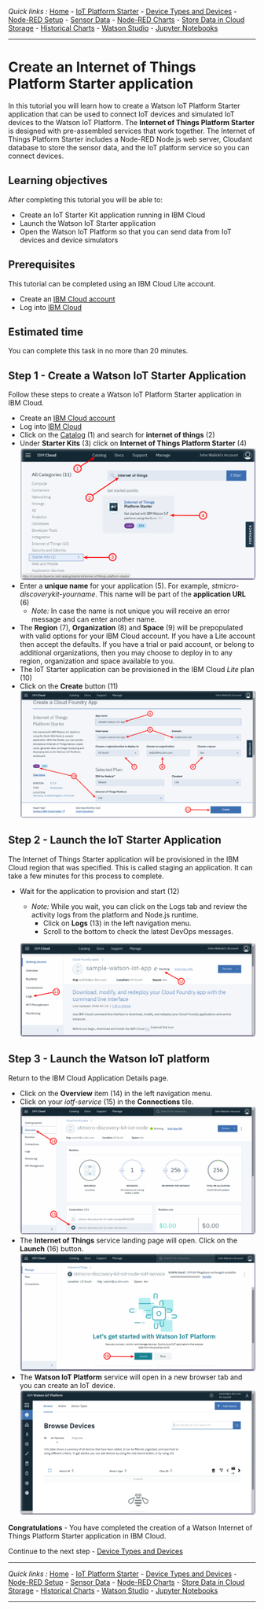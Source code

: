 *Quick links :*
[Home](README.md) - [IoT Platform Starter](CREATEIOTP.md) - [Device Types and Devices](DISCOVERYDEVICE.md) - [Node-RED Setup](NODERED.md) - [Sensor Data](DISCOVERYIOTDATA.md) - [Node-RED Charts](DASHBOARD.md) - [Store Data in Cloud Storage](CLOUDANT.md) - [Historical Charts](HISTORY.md) - [Watson Studio](STUDIO.md) - [Jupyter Notebooks](JUPYTER.md)
***
# Create an Internet of Things Platform Starter application
In this tutorial you will learn how to create a Watson IoT Platform Starter application that can be used to connect IoT devices and simulated IoT devices to the Watson IoT Platform. The **Internet of Things Platform Starter** is designed with pre-assembled services that work together.  The Internet of Things Platform Starter includes a Node-RED Node.js web server, Cloudant database to store the sensor data, and the IoT platform service so you can connect devices.

## Learning objectives

After completing this tutorial you will be able to:

* Create an IoT Starter Kit application running in IBM Cloud
* Launch the Watson IoT Starter application
* Open the Watson IoT Platform so that you can send data from IoT devices and device simulators

## Prerequisites
This tutorial can be completed using an IBM Cloud Lite account.

* Create an [IBM Cloud account](https://ibm.biz/BdzgST)
* Log into [IBM Cloud](https://cloud.ibm.com/login)

## Estimated time

You can complete this task in no more than 20 minutes.

## Step 1 - Create a Watson IoT Starter Application

Follow these steps to create a Watson IoT Platform Starter application in IBM Cloud.

* Create an [IBM Cloud account](https://ibm.biz/BdzgST)
* Log into [IBM Cloud](https://cloud.ibm.com/login)
* Click on the [Catalog](https://cloud.ibm.com/catalog?category=starterkits) (1) and search for **internet of things** (2)
* Under	**Starter Kits** (3) click on **Internet of Things Platform Starter** (4)
![Catalog entry IoTP Starter Kit](/screenshots/Catalog-StarterKit-IoTP.png)
* Enter a **unique name** for your application (5). For example, *stmicro-discoverykit-yourname*. This name will be part of the **application URL** (6)
  * *Note:* In case the name is not unique you will receive an error message and can enter another name.
* The **Region** (7), **Organization** (8) and **Space** (9) will be prepopulated with valid options for your IBM Cloud account.  If you have a Lite account then accept the defaults.  If you have a trial or paid account, or belong to additional organizations, then you may choose to deploy in to any region, organization and space available to you.
* The IoT Starter application can be provisioned in the IBM Cloud *Lite* plan (10)
* Click on the **Create** button (11)
![Create IoTP Starter Kit](/screenshots/Create-StarterKit-IoTP.png)

## Step 2 - Launch the IoT Starter Application

The Internet of Things Starter application will be provisioned in the IBM Cloud region that was specified. This is called staging an application. It can take a few minutes for this process to complete.

* Wait for the application to provision and start (12)
  * *Note:*  While you wait, you can click on the Logs tab and review the activity logs from the platform and Node.js runtime.
    * Click on **Logs** (13) in the left navigation menu.
    * Scroll to the bottom to check the latest DevOps messages.

  ![Starting IoTP Starter Kit](/screenshots/Starting-StarterKit-IoTP.png)

## Step 3 - Launch the Watson IoT platform

Return to the IBM Cloud Application Details page.
* Click on the **Overview** item (14) in the left navigation menu.
* Click on your *iotf-service* (15) in the **Connections** tile.
![App Overview](/screenshots/App-Overview-StarterKit-IoTP.png)
* The **Internet of Things** service landing page will open. Click on the **Launch** (16) button.
![IoT Platform Landing Page](/screenshots/IoTP-Service-LandingPage.png)
* The **Watson IoT Platform** service will open in a new browser tab and you can create an IoT device.
![IoT Platform Device Page](/screenshots/IoTP-Service-DevicePage.png)


**Congratulations** - You have completed the creation of a Watson Internet of Things Platform Starter application in IBM Cloud.

Continue to the next step - [Device Types and Devices](DISCOVERYDEVICE.md)

***
*Quick links :*
[Home](README.md) - [IoT Platform Starter](CREATEIOTP.md) - [Device Types and Devices](DISCOVERYDEVICE.md) - [Node-RED Setup](NODERED.md) - [Sensor Data](DISCOVERYIOTDATA.md) - [Node-RED Charts](DASHBOARD.md) - [Store Data in Cloud Storage](CLOUDANT.md) - [Historical Charts](HISTORY.md) - [Watson Studio](STUDIO.md) - [Jupyter Notebooks](JUPYTER.md)
***
